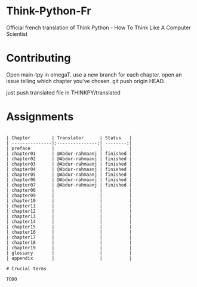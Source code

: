 # Think-Python-Fr
Official french translation of Think Python - How To Think Like A Computer Scientist

# Contributing
Open main-tpy in omegaT. use a new branch for each chapter. open an issue telling which chapter you've chosen. git push origin HEAD.

just push translated file in THINKPY/translated

# Assignments
~~~

| Chapter        | Translator      | Status   |
| ---------------|:---------------:| --------:|
| preface        |                 |          |
| chapter01      | @Abdur-rahmaanj | finished |
| chapter02      | @Abdur-rahmaanj | finished |
| chapter03      | @Abdur-rahmaanj | finished |
| chapter04      | @Abdur-rahmaanj | finished |
| chapter05      | @Abdur-rahmaanj | finished |
| chapter06      | @Abdur-rahmaanj | finished |
| chapter07      | @Abdur-rahmaanj | finished |
| chapter08      |                 |          |
| chapter09      |                 |          |
| chapter10      |                 |          |
| chapter11      |                 |          |
| chapter12      |                 |          |
| chapter13      |                 |          |
| chapter14      |                 |          |
| chapter15      |                 |          |
| chapter16      |                 |          |
| chapter17      |                 |          |
| chapter18      |                 |          |
| chapter19      |                 |          |
| glossary       |                 |          |
| appendix       |                 |          |

# Crucial terms

TODO
~~~